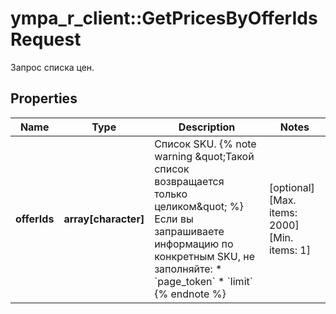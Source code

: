 # ympa_r_client::GetPricesByOfferIdsRequest

Запрос списка цен.

## Properties
Name | Type | Description | Notes
------------ | ------------- | ------------- | -------------
**offerIds** | **array[character]** | Список SKU.  {% note warning \&quot;Такой список возвращается только целиком\&quot; %}  Если вы запрашиваете информацию по конкретным SKU, не заполняйте:  * &#x60;page_token&#x60; * &#x60;limit&#x60;  {% endnote %}     | [optional] [Max. items: 2000] [Min. items: 1] 


